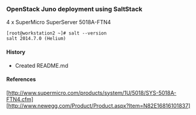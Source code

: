 
### OpenStack Juno deployment using SaltStack

4 x SuperMicro SuperServer 5018A-FTN4


```
[root@workstation2 ~]# salt --version
salt 2014.7.0 (Helium)
```

#### History
- Created README.md

#### References

[http://www.supermicro.com/products/system/1U/5018/SYS-5018A-FTN4.cfm]  
[http://www.newegg.com/Product/Product.aspx?Item=N82E16816101837]
